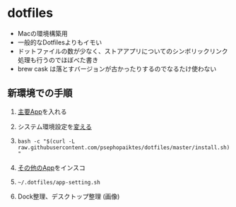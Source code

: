 # dotfiles
- Macの環境構築用
- 一般的なDotfilesよりもイモい
- ドットファイルの数が少なく、ストアアプリについてのシンボリックリンク処理も行うのでほぼべた書き
- brew cask は落とすバージョンが古かったりするのでなるたけ使わない

## 新環境での手順

1. [主要App](./doc/app-list.md)を入れる

2. システム環境設定を[変える](./doc/mac-setting.md)

3. `bash -c "$(curl -L raw.githubusercontent.com/psephopaiktes/dotfiles/master/install.sh)"`

4. [その他のApp](./doc/app-list.md)をインスコ

5. `~/.dotfiles/app-setting.sh`

6. Dock整理、デスクトップ整理
(画像)

